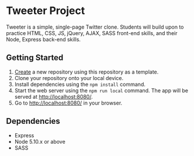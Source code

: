# Tweeter Project

Tweeter is a simple, single-page Twitter clone. Students will build upon to practice HTML, CSS, JS, jQuery, AJAX, SASS front-end skills, and their Node, Express back-end skills.

## Getting Started

1. [Create](https://github.com/javascriptsucks/tweeter) a new repository using this repository as a template.
2. Clone your repository onto your local device.
3. Install dependencies using the `npm install` command.
3. Start the web server using the `npm run local` command. The app will be served at <http://localhost:8080/>.
4. Go to <http://localhost:8080/> in your browser.

## Dependencies

- Express
- Node 5.10.x or above
- SASS
